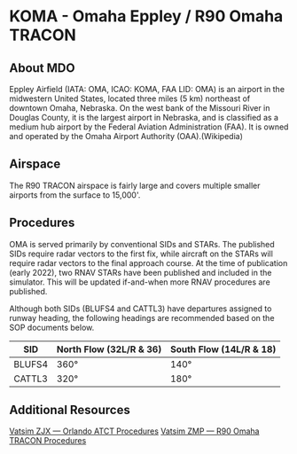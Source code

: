 # KOMA - Omaha Eppley / R90 Omaha TRACON

## About MDO
Eppley Airfield (IATA: OMA, ICAO: KOMA, FAA LID: OMA) is an airport in the midwestern United States, located three miles (5 km) northeast of downtown Omaha, Nebraska. On the west bank of the Missouri River in Douglas County, it is the largest airport in Nebraska, and is classified as a medium hub airport by the Federal Aviation Administration (FAA). It is owned and operated by the Omaha Airport Authority (OAA).(Wikipedia)

## Airspace
The R90 TRACON airspace is fairly large and covers multiple smaller airports from the surface to 15,000'.

## Procedures
OMA is served primarily by conventional SIDs and STARs. The published SIDs require radar vectors to the first fix, while aircraft on the STARs will require radar vectors to the final approach course. At the time of publication (early 2022), two RNAV STARs have been published and included in the simulator. This will be updated if-and-when more RNAV procedures are published.

Although both SIDs (BLUFS4 and CATTL3) have departures assigned to runway heading, the following headings are recommended based on the SOP documents below. 

| SID    | North Flow (32L/R & 36) | South Flow (14L/R & 18) |
|--------|-------------------------|-------------------------|
| BLUFS4 | 360°                    | 140°                    |
| CATTL3 | 320°                    | 180°                    |

## Additional Resources
<a href="http://www.minniecenter.org/file/OMA_ATCT_7110_4A.pdf" target="_blank">Vatsim ZJX — Orlando ATCT Procedures</a> 
<a href="http://www.minniecenter.org/file/R90_Order_7220_10A.pdf>" target="_blank">Vatsim ZMP — R90 Omaha TRACON Procedures</a>